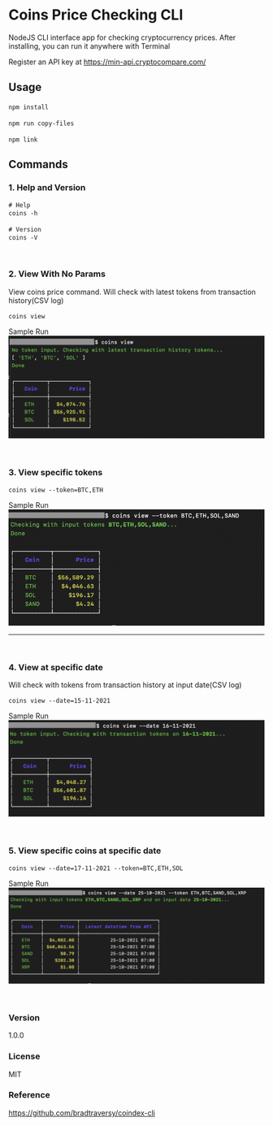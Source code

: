 # Coins Price Checking CLI

NodeJS CLI interface app for checking cryptocurrency prices. After installing, you can run it anywhere with Terminal

Register an API key at https://min-api.cryptocompare.com/

## Usage

```
npm install

npm run copy-files

npm link
```

## Commands
### 1. Help and Version
```
# Help
coins -h

# Version
coins -V
```

<br />

### 2. View With No Params
View coins price command. Will check with latest tokens from transaction history(CSV log)
```
coins view
```
Sample Run
![Pic_1](screenshots/coins_1.png)


<br />

### 3. View specific tokens
```
coins view --token=BTC,ETH
```
Sample Run
![Pic 2](screenshots/coins_2.png)

---
<br />

### 4. View at specific date
Will check with tokens from transaction history at input date(CSV log)
```
coins view --date=15-11-2021
```
Sample Run
![Pic 3](screenshots/coins_3.png)


<br />

### 5. View specific coins at specific date
```
coins view --date=17-11-2021 --token=BTC,ETH,SOL
```
Sample Run
![Pic 4](screenshots/coins_4.png)



<br />

### Version

1.0.0

### License

MIT

### Reference
https://github.com/bradtraversy/coindex-cli

